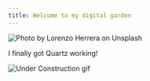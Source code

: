 ```yaml
---
title: Welcome to my digital garden
---
```

![Photo by Lorenzo Herrera on Unsplash](https://bear-images.sfo2.cdn.digitaloceanspaces.com/liz/unsplash-banner.webp)


I finally got Quartz working!

![Under Construction gif](https://binarycdn.b-cdn.net/under-construction.gif)